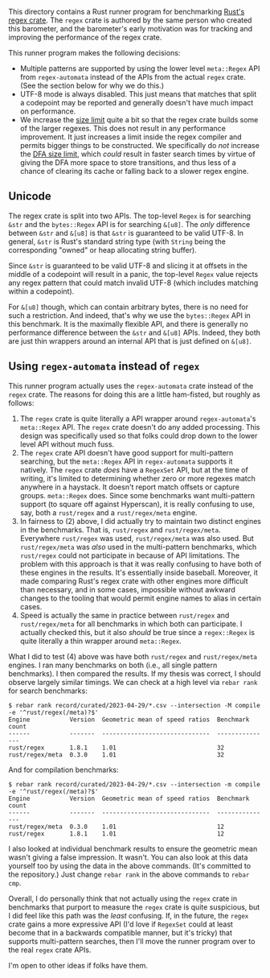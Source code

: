 This directory contains a Rust runner program for benchmarking [Rust's regex
crate][rust-regex]. The `regex` crate is authored by the same person who
created this barometer, and the barometer's early motivation was for tracking
and improving the performance of the regex crate.

This runner program makes the following decisions:

* Multiple patterns are supported by using the lower level `meta::Regex` API
from `regex-automata` instead of the APIs from the actual `regex` crate. (See
the section below for why we do this.)
* UTF-8 mode is always disabled. This just means that matches that split
a codepoint may be reported and generally doesn't have much impact on
performance.
* We increase the [size limit] quite a bit so that the regex crate builds some
of the larger regexes. This does not result in any performance improvement. It
just increases a limit inside the regex compiler and permits bigger things to
be constructed. We specifically do _not_ increase the [DFA size limit], which
_could_ result in faster search times by virtue of giving the DFA more space to
store transitions, and thus less of a chance of clearing its cache or falling
back to a slower regex engine.

## Unicode

The regex crate is split into two APIs. The top-level `Regex` is for searching
`&str` and the `bytes::Regex` API is for searching `&[u8]`. The _only_
difference between `&str` and `&[u8]` is that `&str` is guaranteed to be valid
UTF-8. In general, `&str` is Rust's standard string type (with `String` being
the corresponding "owned" or heap allocating string buffer).

Since `&str` is guaranteed to be valid UTF-8 and slicing it at offsets in the
middle of a codepoint will result in a panic, the top-level `Regex` value
rejects any regex pattern that could match invalid UTF-8 (which includes
matching within a codepoint).

For `&[u8]` though, which can contain arbitrary bytes, there is no need for
such a restriction. And indeed, that's why we use the `bytes::Regex` API in
this benchmark. It is the maximally flexible API, and there is generally no
performance difference between the `&str` and `&[u8]` APIs. Indeed, they both
are just thin wrappers around an internal API that is just defined on `&[u8]`.

[rust-regex]: https://github.com/rust-lang/regex
[size limit]: https://docs.rs/regex/1.*/regex/bytes/struct.RegexBuilder.html#method.size_limit
[DFA size limit]: https://docs.rs/regex/latest/regex/bytes/struct.RegexBuilder.html#method.dfa_size_limit

## Using `regex-automata` instead of `regex`

This runner program actually uses the `regex-automata` crate instead of the
`regex` crate. The reasons for doing this are a little ham-fisted, but roughly
as follows:

1. The `regex` crate is quite literally a API wrapper around `regex-automata`'s
`meta::Regex` API. The `regex` crate doesn't do any added processing. This
design was specifically used so that folks could drop down to the lower level
API without much fuss.
2. The `regex` crate API doesn't have good support for multi-pattern searching,
but the `meta::Regex` API in `regex-automata` supports it natively. The `regex`
crate _does_ have a `RegexSet` API, but at the time of writing, it's limited
to determining whether zero or more regexes match anywhere in a haystack. It
doesn't report match offsets or capture groups. `meta::Regex` does. Since some
benchmarks want multi-pattern support (to square off against Hyperscan), it is
really confusing to use, say, both a `rust/regex` and a `rust/regex/meta`
engine.
3. In fairness to (2) above, I did actually try to maintain two distinct
engines in the benchmarks. That is, `rust/regex` and `rust/regex/meta`.
Everywhere `rust/regex` was used, `rust/regex/meta` was also used. But
`rust/regex/meta` was _also_ used in the multi-pattern benchmarks, which
`rust/regex` could not participate in because of API limitations. The problem
with this approach is that it was really confusing to have both of these
engines in the results. It's essentially inside baseball. Moreover, it made
comparing Rust's regex crate with other engines more difficult than necessary,
and in some cases, impossible without awkward changes to the tooling that would
permit engine names to alias in certain cases.
4. Speed is actually the same in practice between `rust/regex` and
`rust/regex/meta` for all benchmarks in which both can participate. I actually
checked this, but it also _should_ be true since a `regex::Regex` is quite
literally a thin wrapper around `meta::Regex`.

What I did to test (4) above was have both `rust/regex` and `rust/regex/meta`
engines. I ran many benchmarks on both (i.e., all single pattern benchmarks). I
then compared the results. If my thesis was correct, I should observe largely
similar timings. We can check at a high level via `rebar rank` for search
benchmarks:

```
$ rebar rank record/curated/2023-04-29/*.csv --intersection -M compile -e '^rust/regex(/meta)?$'
Engine           Version  Geometric mean of speed ratios  Benchmark count
------           -------  ------------------------------  ---------------
rust/regex       1.8.1    1.01                            32
rust/regex/meta  0.3.0    1.01                            32
```

And for compilation benchmarks:

```
$ rebar rank record/curated/2023-04-29/*.csv --intersection -m compile -e '^rust/regex(/meta)?$'
Engine           Version  Geometric mean of speed ratios  Benchmark count
------           -------  ------------------------------  ---------------
rust/regex/meta  0.3.0    1.01                            12
rust/regex       1.8.1    1.01                            12
```

I also looked at individual benchmark results to ensure the geometric mean
wasn't giving a false impression. It wasn't. You can also look at this data
yourself too by using the data in the above commands. (It's committed to the
repository.) Just change `rebar rank` in the above commands to `rebar cmp`.

Overall, I do personally think that not actually using the `regex` crate in
benchmarks that purport to measure the `regex` crate is quite suspicious, but
I did feel like this path was the _least_ confusing. If, in the future, the
`regex` crate gains a more expressive API (I'd love if `RegexSet` could at
least become that in a backwards compatible manner, but it's tricky) that
supports multi-pattern searches, then I'll move the runner program over to the
real `regex` crate APIs.

I'm open to other ideas if folks have them.
